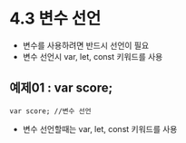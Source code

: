 # 4.3 변수 선언

* 변수를 사용하려면 반드시 선언이 필요
* 변수 선언시 var, let, const 키워드를 사용

## 예제01 : var score;

    var score; //변수 선언

* 변수 선언할때는 var, let, const 키워드를 사용
